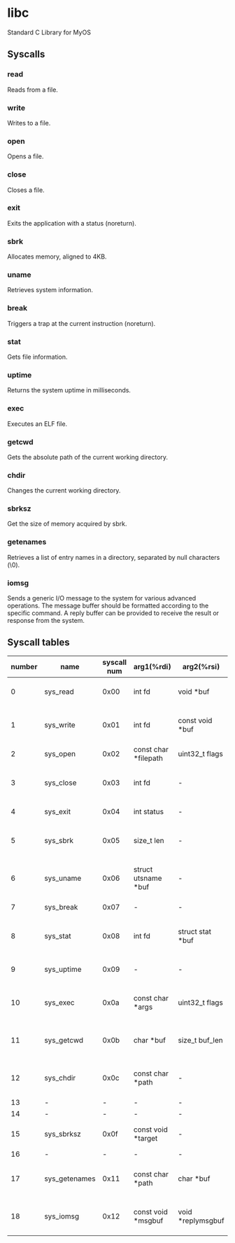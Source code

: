 # libc

Standard C Library for MyOS

## Syscalls

### read

Reads from a file.

### write

Writes to a file.

### open

Opens a file.

### close

Closes a file.

### exit

Exits the application with a status (noreturn).

### sbrk

Allocates memory, aligned to 4KB.

### uname

Retrieves system information.

### break

Triggers a trap at the current instruction (noreturn).

### stat

Gets file information.

### uptime

Returns the system uptime in milliseconds.

### exec

Executes an ELF file.

### getcwd

Gets the absolute path of the current working directory.

### chdir

Changes the current working directory.

### sbrksz

Get the size of memory acquired by sbrk.

### getenames

Retrieves a list of entry names in a directory, separated by null characters (\0).

### iomsg

Sends a generic I/O message to the system for various advanced operations.
The message buffer should be formatted according to the specific command.
A reply buffer can be provided to receive the result or response from the system.

## Syscall tables

| number | name          | syscall num | arg1(%rdi)            | arg2(%rsi)         | arg3(%rdx)             | arg4(%r10) | arg5(%r8) | arg6(%r9) | ret(%rax)                        |
| ------ | ------------- | ----------- | --------------------- | ------------------ | ---------------------- | ---------- | --------- | --------- | -------------------------------- |
| 0      | sys_read      | 0x00        | int fd                | void \*buf         | size_t buf_len         | -          | -         | -         | int (read bytes, -1 on error)    |
| 1      | sys_write     | 0x01        | int fd                | const void \*buf   | size_t buf_len         | -          | -         | -         | int (written bytes, -1 on error) |
| 2      | sys_open      | 0x02        | const char \*filepath | uint32_t flags     | -                      | -          | -         | -         | int (fd, -1 on error)            |
| 3      | sys_close     | 0x03        | int fd                | -                  | -                      | -          | -         | -         | int (0 on success, -1 on error)  |
| 4      | sys_exit      | 0x04        | int status            | -                  | -                      | -          | -         | -         | void (noreturn)                  |
| 5      | sys_sbrk      | 0x05        | size_t len            | -                  | -                      | -          | -         | -         | void\* (pointer, NULL on error)  |
| 6      | sys_uname     | 0x06        | struct utsname \*buf  | -                  | -                      | -          | -         | -         | int (0 on success, -1 on error)  |
| 7      | sys_break     | 0x07        | -                     | -                  | -                      | -          | -         | -         | void (noreturn)                  |
| 8      | sys_stat      | 0x08        | int fd                | struct stat \*buf  | -                      | -          | -         | -         | int (0 on success, -1 on error)  |
| 9      | sys_uptime    | 0x09        | -                     | -                  | -                      | -          | -         | -         | uint64_t (uptime ms)             |
| 10     | sys_exec      | 0x0a        | const char \*args     | uint32_t flags     | -                      | -          | -         | -         | int (0 on success, -1 on error)  |
| 11     | sys_getcwd    | 0x0b        | char \*buf            | size_t buf_len     | -                      | -          | -         | -         | int (0 on success, -1 on error)  |
| 12     | sys_chdir     | 0x0c        | const char \*path     | -                  | -                      | -          | -         | -         | int (0 on success, -1 on error)  |
| 13     | -             | -           | -                     | -                  | -                      | -          | -         | -         | -                                |
| 14     | -             | -           | -                     | -                  | -                      | -          | -         | -         | -                                |
| 15     | sys_sbrksz    | 0x0f        | const void \*target   | -                  | -                      | -          | -         | -         | size_t (size, 0 on error)        |
| 16     | -             | -           | -                     | -                  | -                      | -          | -         | -         | -                                |
| 17     | sys_getenames | 0x11        | const char \*path     | char \*buf         | size_t buf_len         | -          | -         | -         | int (0 on success, -1 on error)  |
| 18     | sys_iomsg     | 0x12        | const void \*msgbuf   | void \*replymsgbuf | size_t replymsgbuf_len | -          | -         | -         | int (0 on success, -1 on error)  |
